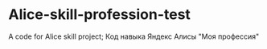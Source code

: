 # Alice-skill-profession-test
A code for Alice skill project;
Код навыка Яндекс Алисы "Моя профессия"
